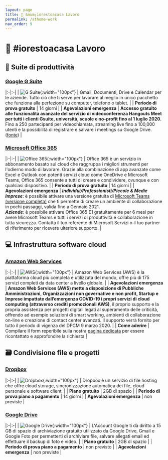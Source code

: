 ```yaml
---
layout: page
title: 💼 &num;iorestoacasa Lavoro
permalink: /athome-work
nav_order: 9
---
```


# 💼 #iorestoacasa Lavoro

## 📑 Suite di produttività

### **[Google G Suite](https://gsuite.google.it/intl/it/)** 

|:-|:-|
| ![G Suite][logo-gsuite]{:width="100px"} | Gmail, Documenti, Drive e Calendar per le aziende. Tutto ciò che ti serve per lavorare al meglio in unico pacchetto che funziona alla perfezione su computer, telefono o tablet. |
| **Periodo di prova gratuito** | 14 giorni |
| **Agevolazioni emergenza** | **Accesso gratuito alle funzionalità avanzate del servizio di videoconferenza Hangouts Meet per tutti i clienti Gsuite, università, scuole e no-profit fino al 1 luglio 2020.** Fino a 250 partecipanti per videochiamata, streaming live fino a 100,000 utenti e la possibilità di registrare e salvare i meetings su Google Drive. ([fonte][gsuite]) |

### **[Microsoft Office 365](https://products.office.com/it-it/home)**

|:-|:-|
| ![Office 365][logo-office365]{:width="100px"} | Office 365 è un servizio in abbonamento basato sul cloud che raggruppa i migliori strumenti per l'odierno modo di lavorare. Grazie alla combinazione di app avanzate come Excel e Outlook con potenti servizi cloud come OneDrive e Microsoft Teams, Office 365 consente a tutti di creare e condividere, ovunque e con qualsiasi dispositivo. |
| **Periodo di prova gratuito** | 14 giorni |
| **Agevolazioni emergenza** | **_Individui/Professionisti/Piccole & Medie Imprese_**: è possibile attivare una versione gratuita di [Microsoft Teams (versione completa)][msteams] che ti permette di creare un ambiente di collaborazione in pochi passaggi, valida fino a Gennaio 2021.<br/>**_Aziende_**: è possibile attivare Office 365 E1 gratuitamente per 6 mesi per avere Microsoft Teams e tutti i servizi di produttività e collaborazione in tutta sicurezza. Contatta il tuo referente di Microsoft Servizi o il tuo partner di riferimento per ricevere ulteriore supporto. |

## 💻 Infrastruttura software cloud

### **[Amazon Web Services][aws]**

|:-|:-|
| ![AWS][logo-aws]{:width="100px"} | Amazon Web Services (AWS) è la piattaforma cloud più completa e utilizzata del mondo, offre più di 175 servizi completi da data center a livello globale. |
| **Agevolazioni emergenza** | **Amazon Web Services (AWS) mette a disposizione di Pubbliche Amministrazioni, Organizzazioni non governative e non profit, Startup e Imprese impattate dall’emergenza COVID-19 i propri servizi di cloud computing (attraverso crediti promozionali AWS)**, il proprio supporto e la propria assistenza per progetti digitali legati al superamento delle criticità, offrendo ad esempio soluzioni di smart working, ambienti di collaborazione on-line e creazione di contact center avanzati. Il supporto verrà fornito per tutto il periodo di vigenza del DPCM 9 marzo 2020. |
| **Come aderire** | Compilare il form reperibile sulla nostra [pagina dedicata][aws] per essere ricontattato e approfondire la richiesta |

## 🗃 Condivisione file e progetti

### **[Dropbox](https://www.dropbox.com/)**

|:-|:-|
| ![Dropbox][logo-dropbox]{:width="100px"} | Dropbox è un servizio di file hosting che offre cloud storage, sincronizzazione automatica dei file, cloud personale e software client. |
| **Piano gratuito** | 2GB di spazio |
| **Periodo di prova piano a pagamento** | 14 giorni |
| **Agevolazioni emergenza** | non previste |

### **[Google Drive](https://drive.google.com/)**

|:-|:-|
| ![Google Drive][logo-gdrive]{:width="100px"} | L'Account Google ti dà diritto a 15 GB di spazio di archiviazione gratuito utilizzato da Google Drive, Gmail e Google Foto per permetterti di archiviare file, salvare allegati email ed effettuare il backup di foto e video. |
| **Piano gratuito** | 2GB di spazio |
| **Periodo di prova piano a pagamento** | non previsto |
| **Agevolazioni emergenza** | non previste |


[msteams]: https://www.microsoft.com/en-us/microsoft-365/blog/2020/03/05/our-commitment-to-customers-during-covid-19/
[aws]: https://pages.awscloud.com/soilidarietdigitale-contactus_ContactUsPageit.html
[logo-aws]: https://solidarietadigitale.agid.gov.it/img/service/aws.png
[gsuite]: https://gsuiteupdates.googleblog.com/2020/03/enabling-hangouts-meet-premium-features.html
[logo-gsuite]: https://www.lineup.com/wp-content/uploads/2019/07/gsuite.png 
[logo-office365]: https://upload.wikimedia.org/wikipedia/commons/7/74/Office_365_logo.png
[logo-dropbox]: https://upload.wikimedia.org/wikipedia/commons/thumb/c/cb/Dropbox_logo_2017.svg/2880px-Dropbox_logo_2017.svg.png
[logo-gdrive]: https://www.googlewatchblog.de/wp-content/uploads/Google-Drive-Logo.png
